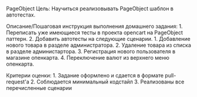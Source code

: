 ﻿PageObject
Цель:
Научиться реализовывать PageObject шаблон в автотестах.

Описание/Пошаговая инструкция выполнения домашнего задания:
    1. Переписать уже имеющиеся тесты в проекта opencart на PageObject паттерн.
    2. Добавить автотесты на следующие сценарии.
        1. Добавление нового товара в разделе администратора.
        2. Удаление товара из списка в разделе администартора.
        3. Регистрация нового пользователя в магазине опенкарта.
        4. Переключение валют из верхнего меню опенкарта.

Критерии оценки:
    1. Задание оформлено и сдается в формате pull-request'a
    2. Соблюдается минимальный кодстайл
    3. Реализованы все перечисленные сценарии

